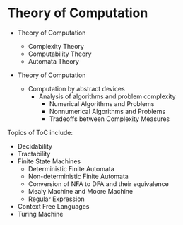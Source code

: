 # Theory of Computation


* Theory of Computation
  * Complexity Theory
  * Computability Theory
  * Automata Theory



* Theory of Computation
  - Computation by abstract devices
    - Analysis of algorithms and problem complexity
      - Numerical Algorithms and Problems
      - Nonnumerical Algorithms and Problems
      - Tradeoffs between Complexity Measures


Topics of ToC include:
- Decidability
- Tractability
- Finite State Machines
  - Deterministic Finite Automata
  - Non-deterministic Finite Automata
  - Conversion of NFA to DFA and their equivalence
  - Mealy Machine and Moore Machine
  - Regular Expression
- Context Free Languages
- Turing Machine
